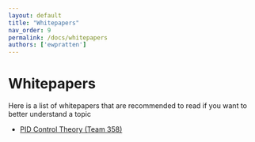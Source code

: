 ```yaml
---
layout: default
title: "Whitepapers"
nav_order: 9
permalink: /docs/whitepapers
authors: ['ewpratten']
---
```


# Whitepapers
Here is a list of whitepapers that are recommended to read if you want to better understand a topic

 - [PID Control Theory (Team 358)](http://www.team358.org/files/programming/PIDControlTheory_rev3.pdf)
